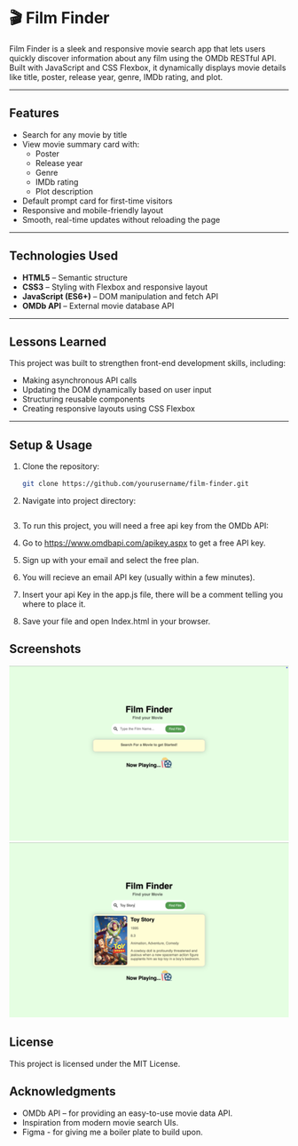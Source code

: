 # 🎬 Film Finder

Film Finder is a sleek and responsive movie search app that lets users quickly discover information about any film using the OMDb RESTful API. Built with JavaScript and CSS Flexbox, it dynamically displays movie details like title, poster, release year, genre, IMDb rating, and plot.

---

## Features

- Search for any movie by title
- View movie summary card with:
  - Poster
  - Release year
  - Genre
  - IMDb rating
  - Plot description
- Default prompt card for first-time visitors
- Responsive and mobile-friendly layout
- Smooth, real-time updates without reloading the page

---

## Technologies Used

- **HTML5** – Semantic structure
- **CSS3** – Styling with Flexbox and responsive layout
- **JavaScript (ES6+)** – DOM manipulation and fetch API
- **OMDb API** – External movie database API

---

## Lessons Learned

This project was built to strengthen front-end development skills, including:

- Making asynchronous API calls
- Updating the DOM dynamically based on user input
- Structuring reusable components
- Creating responsive layouts using CSS Flexbox

---

## Setup & Usage

1. Clone the repository:
   ```bash
   git clone https://github.com/yourusername/film-finder.git
   ```
2. Navigate into project directory:

   ```cd film finder

   ```

3. To run this project, you will need a free api key from the OMDb API:

4. Go to https://www.omdbapi.com/apikey.aspx to get a free API key.

5. Sign up with your email and select the free plan.

6. You will recieve an email API key (usually within a few minutes).

7. Insert your api Key in the app.js file, there will be a comment telling you where to place it.

8. Save your file and open Index.html in your browser.

## Screenshots

![Home Page before Search](Images/FILMFINDERUI.png)
![Home Page after Search](Images/FILMFINDERUI2.png)

## License

This project is licensed under the MIT License.

## Acknowledgments

- OMDb API – for providing an easy-to-use movie data API.
- Inspiration from modern movie search UIs.
- Figma - for giving me a boiler plate to build upon.
